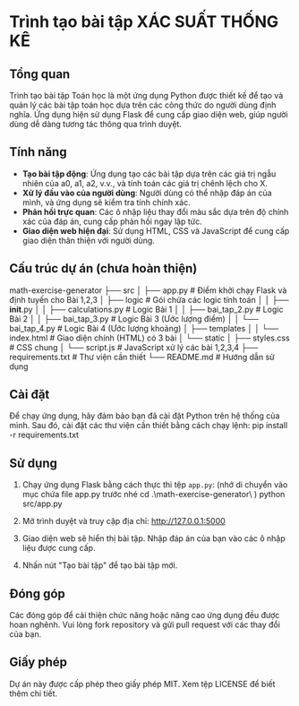 # Trình tạo bài tập XÁC SUẤT THỐNG KÊ

## Tổng quan

Trình tạo bài tập Toán học là một ứng dụng Python được thiết kế để tạo và quản lý các bài tập toán học dựa trên các công thức do người dùng định nghĩa. Ứng dụng hiện sử dụng Flask để cung cấp giao diện web, giúp người dùng dễ dàng tương tác thông qua trình duyệt.

## Tính năng

- **Tạo bài tập động**: Ứng dụng tạo các bài tập dựa trên các giá trị ngẫu nhiên của a0, a1, a2, v.v., và tính toán các giá trị chênh lệch cho X.
- **Xử lý đầu vào của người dùng**: Người dùng có thể nhập đáp án của mình, và ứng dụng sẽ kiểm tra tính chính xác.
- **Phản hồi trực quan**: Các ô nhập liệu thay đổi màu sắc dựa trên độ chính xác của đáp án, cung cấp phản hồi ngay lập tức.
- **Giao diện web hiện đại**: Sử dụng HTML, CSS và JavaScript để cung cấp giao diện thân thiện với người dùng.

## Cấu trúc dự án (chưa hoàn thiện)

math-exercise-generator
├── src
│ ├── app.py # Điểm khởi chạy Flask và định tuyến cho Bài 1,2,3
│ ├── logic # Gói chứa các logic tính toán
│ │ ├── **init**.py
│ │ ├── calculations.py # Logic Bài 1
│ │ ├── bai_tap_2.py # Logic Bài 2
│ │ ├── bai_tap_3.py # Logic Bài 3 (Ước lượng điểm)
│ │ └── bai_tap_4.py # Logic Bài 4 (Ước lượng khoảng)
│ ├── templates
│ │ └── index.html # Giao diện chính (HTML) có 3 bài
│ └── static
│ ├── styles.css # CSS chung
│ └── script.js # JavaScript xử lý các bài 1,2,3,4
├── requirements.txt # Thư viện cần thiết
└── README.md # Hướng dẫn sử dụng

## Cài đặt

Để chạy ứng dụng, hãy đảm bảo bạn đã cài đặt Python trên hệ thống của mình. Sau đó, cài đặt các thư viện cần thiết bằng cách chạy lệnh:
pip install -r requirements.txt

## Sử dụng

1. Chạy ứng dụng Flask bằng cách thực thi tệp `app.py`: (nhớ di chuyển vào mục chứa file app.py trước nhé cd .\math-exercise-generator\ )
   python src/app.py

2. Mở trình duyệt và truy cập địa chỉ:
   http://127.0.0.1:5000

3. Giao diện web sẽ hiển thị bài tập. Nhập đáp án của bạn vào các ô nhập liệu được cung cấp.

4. Nhấn nút "Tạo bài tập" để tạo bài tập mới.

## Đóng góp

Các đóng góp để cải thiện chức năng hoặc nâng cao ứng dụng đều được hoan nghênh. Vui lòng fork repository và gửi pull request với các thay đổi của bạn.

## Giấy phép

Dự án này được cấp phép theo giấy phép MIT. Xem tệp LICENSE để biết thêm chi tiết.
